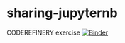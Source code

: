 # sharing-jupyternb
CODEREFINERY exercise
[![Binder](https://mybinder.org/badge_logo.svg)](https://mybinder.org/v2/gh/git@github.com:MLozanoPrieto/sharing-jupyternb.git/HEAD)
